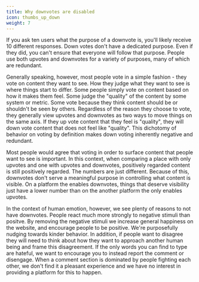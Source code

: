 ```yaml
---
title: Why downvotes are disabled
icon: thumbs_up_down
weight: 7
---
```

If you ask ten users what the purpose of a downvote is, you'll likely receive 10 different responses. Down votes don't have a dedicated purpose. Even if they did, you can't ensure that everyone will follow that purpose. People use both upvotes and downvotes for a variety of purposes, many of which are redundant.

Generally speaking, however, most people vote in a simple fashion - they vote on content they want to see. How they judge what they want to see is where things start to differ. Some people simply vote on content based on how it makes them feel. Some judge the "quality" of the content by some system or metric. Some vote because they think content should be or shouldn't be seen by others. Regardless of the reason they choose to vote, they generally view upvotes and downvotes as two ways to move things on the same axis. If they up vote content that they feel is "quality", they will down vote content that does not feel like "quality". This dichotomy of behavior on voting by definition makes down voting inherently negative and redundant.

Most people would agree that voting in order to surface content that people want to see is important. In this context, when comparing a place with only upvotes and one with upvotes and downvotes, positively regarded content is still positively regarded. The numbers are just different. Because of this, downvotes don't serve a meaningful purpose in controlling what content is visible. On a platform the enables downvotes, things that deserve visibility just have a lower number than on the another platform the only enables upvotes.

In the context of human emotion, however, we see plenty of reasons to not have downvotes. People react much more strongly to negative stimuli than positve. By removing the negative stimuli we increase general happiness on the website, and encourage people to be positive. We're purposefully nudging towards kinder behavior. In addition, if people want to disagree they will need to think about how they want to approach another human being and frame this disagreement. If the only words you can find to type are hateful, we want to encourage you to instead report the comment or disengage. When a comment section is dominated by people fighting each other, we don't find it a pleasant experience and we have no interest in providing a platform for this to happen.
